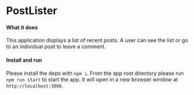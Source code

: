 # PostLister

#### What it does
This application displays a list of recent posts. A user can see the list or go to an individual post to leave a comment.

#### Install and run
Please install the deps with `npm i`. From the app root directory please run `npm run start` to start the app. It will open in a new browser window at `http://localhost:3000`.  
